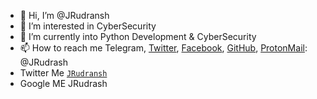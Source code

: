 - 👋 Hi, I’m @JRudransh
- 👀 I’m interested in CyberSecurity
- 🌱 I’m currently into Python Development & CyberSecurity
- 📫 How to reach me Telegram, [Twitter](https://twitter.com/JRudransh), [Facebook](https://facebook.com/JRudransh), [GitHub](https://github.com/JRudransh), <a href='mailto:JRudransh@proton.me'> ProtonMail</a>: @JRudrash
- Twitter Me [`JRudransh`](https://twitter.com/JRudransh)
- Google ME JRudrash

<!---
JRudransh/JRudransh is a ✨ special ✨ repository because its `README.md` (this file) appears on your GitHub profile.
You can click the Preview link to take a look at your changes.
--->
